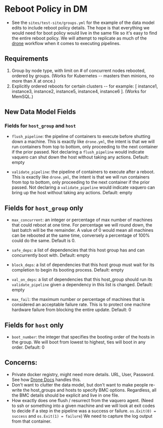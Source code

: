 # Reboot Policy in DM

- See the `sites/test-site/groups.yml` for the example of the data model edits to include reboot policy details. The hope is that everything we would need for boot policy would live in the same file so it's easy to find the entire reboot policy. We will attempt to replicate as much of the [drone](https://github.com/drone/drone) workflow when it comes to executing pipelines.

## Requirements

1. Group by node type, with limit on # of concurrent nodes rebooted, ordered by groups. (Works for Kubernetes -- masters then minions, no more than X at once.)
2. Explicitly ordered reboots for certain clusters -- for example: [ instance1, instance3, instance2, instance5, instance4, instance6 ]. (Works for MemSQL.)


## New Data Model Fields

### Fields for `host_group` and `host`

- `flush_pipeline`: the pipeline of containers to execute before shutting down a machine. This is exactly like `drone.yml`, the intent is that we will run containers from top to bottom, only proceeding to the next container if the prior passed. Not declaring a `flush_pipeline` would indicate vaquero can shut down the host without taking any actions. Default: empty

- `validate_pipeline`: the pipeline of containers to execute after a reboot. This is exactly like `drone.yml`, the intent is that we will run containers from top to bottom, only proceeding to the next container if the prior passed. Not declaring a `validate_pipeline` would indicate vaquero can bring up the host without taking any actions. Default: empty

## Fields for `host_group` only

- `max_concurrent`: an integer or percentage of max number of machines that could reboot at one time. For percentage we will round down, the last batch will be the remainder. A value of 0 would mean all machines can be rebooted at the same time, conversely a percentage of 100% could do the same. Default is 0.

- `safe_deps`: a list of dependencies that this host group has and can concurrently boot with. Default: empty

- `block_deps`: a list of dependencies that this host group must wait for its completion to begin its booting process. Default: empty

- `val_on_deps`: a list of dependencies that this host_group should run its `validate_pipeline` given a dependency in this list is changed. Default: empty

- `max_fail`: the maximum number or percentage of machines that is considered an acceptable failure rate. This is to protect one machine hardware failure from blocking the entire update. Default: 0

## Fields for `host` only

- `boot_number`: the integer that specifies the booting order of the hosts in the group. We will boot from lowest to highest, ties will boot in any order. Default: 0

## Concerns:

- Private docker registry, might need more details. URL, User, Password. See how [Drone Docs](http://readme.drone.io/usage/build_test/) handles this.
- Don't want to clutter the data model, but don't want to make people re-write the host_groups and hosts to specify BMC options. Regardless, all the BMC details should be explicit and live in one file.
- How exactly does one flush / resurrect from the vaquero agent. (Need to ssh or something into a given machine and we will look at exit codes to decide if a step in the pipeline was a success or failure. `os.Exit(0) = success` and `os.Exit(1) = failure`) We need to capture the log output from that container.
